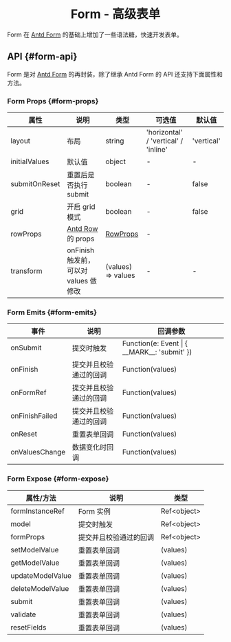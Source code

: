 <h1 align="center">
Form - 高级表单
</h1>

Form 在 [Antd Form](https://www.antdv.com/components/form-cn) 的基础上增加了一些语法糖，快速开发表单。

## API {#form-api}

Form 是对 [Antd Form](https://www.antdv.com/components/form-cn) 的再封装，除了继承 Antd Form 的 API 还支持下面属性和方法。

### Form Props {#form-props}

| 属性            | 说明                                                               | 类型                                                       | 可选值                                  | 默认值        |
|---------------|------------------------------------------------------------------|----------------------------------------------------------|--------------------------------------|------------|
| layout        | 布局                                                               | string                                                   | 'horizontal' / 'vertical' / 'inline' | 'vertical' |
| initialValues | 默认值                                                              | object                                                   | -                                    | -          |
| submitOnReset | 重置后是否执行 submit                                                   | boolean                                                  | -                                    | false      |
| grid          | 开启 grid 模式                                                       | boolean                                                  | -                                    | false      |
| rowProps      | [Antd Row](https://www.antdv.com/components/grid-cn#row) 的 props | [RowProps](https://www.antdv.com/components/grid-cn#row) | -                                    |
| transform     | onFinish 触发前，可以对 values 做修改                                      | (values) => values                                       | -                                    | -          |

### Form Emits {#form-emits}

| 事件             | 说明          | 回调参数                                               |
|----------------|-------------|----------------------------------------------------|
| onSubmit       | 提交时触发       | Function(e: Event \| \{ \_\_MARK\_\_: 'submit' \}) |
| onFinish       | 提交并且校验通过的回调 | Function(values)                                   |
| onFormRef      | 提交并且校验通过的回调 | Function(values)                                   |
| onFinishFailed | 提交并且校验通过的回调 | Function(values)                                   |
| onReset        | 重置表单回调      | Function(values)                                   |
| onValuesChange | 数据变化时回调     | Function(values)                                   |

### Form Expose {#form-expose}

| 属性/方法            | 说明          | 类型            |
|------------------|-------------|---------------|
| formInstanceRef  | Form 实例     | Ref\<object\> |
| model            | 提交时触发       | Ref\<object\> |
| formProps        | 提交并且校验通过的回调 | Ref\<object\> |
| setModelValue    | 重置表单回调      | (values)      |
| getModelValue    | 重置表单回调      | (values)      |
| updateModelValue | 重置表单回调      | (values)      |
| deleteModelValue | 重置表单回调      | (values)      |
| submit           | 重置表单回调      | (values)      |
| validate         | 重置表单回调      | (values)      |
| resetFields      | 重置表单回调      | (values)      |
